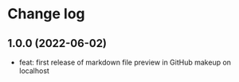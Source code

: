 # Change log

## 1.0.0 (2022-06-02)
- feat: first release of markdown file preview in GitHub makeup on localhost